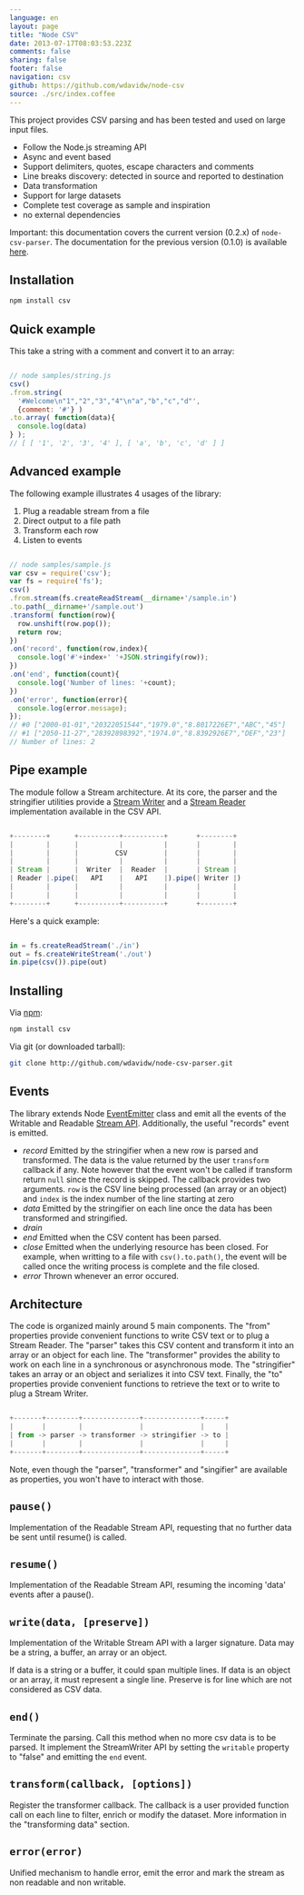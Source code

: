 ```yaml
---
language: en
layout: page
title: "Node CSV"
date: 2013-07-17T08:03:53.223Z
comments: false
sharing: false
footer: false
navigation: csv
github: https://github.com/wdavidw/node-csv
source: ./src/index.coffee
---
```



This project provides CSV parsing and has been tested and used
on large input files.

*   Follow the Node.js streaming API
*   Async and event based
*   Support delimiters, quotes, escape characters and comments
*   Line breaks discovery: detected in source and reported to destination
*   Data transformation
*   Support for large datasets
*   Complete test coverage as sample and inspiration
*   no external dependencies

Important: this documentation covers the current version (0.2.x) of
`node-csv-parser`. The documentation for the previous version (0.1.0) is
available [here](https://github.com/wdavidw/node-csv-parser/tree/v0.1).

Installation
------------

```bash
npm install csv
```

Quick example
-------------

This take a string with a comment and convert it to an array:

```javascript

// node samples/string.js
csv()
.from.string(
  '#Welcome\n"1","2","3","4"\n"a","b","c","d"',
  {comment: '#'} )
.to.array( function(data){
  console.log(data)
} );
// [ [ '1', '2', '3', '4' ], [ 'a', 'b', 'c', 'd' ] ]


```

Advanced example
----------------

The following example illustrates 4 usages of the library:
1.  Plug a readable stream from a file
2.  Direct output to a file path
3.  Transform each row
4.  Listen to events

```javascript

// node samples/sample.js
var csv = require('csv');
var fs = require('fs');
csv()
.from.stream(fs.createReadStream(__dirname+'/sample.in')
.to.path(__dirname+'/sample.out')
.transform( function(row){
  row.unshift(row.pop());
  return row;
})
.on('record', function(row,index){
  console.log('#'+index+' '+JSON.stringify(row));
})
.on('end', function(count){
  console.log('Number of lines: '+count);
})
.on('error', function(error){
  console.log(error.message);
});
// #0 ["2000-01-01","20322051544","1979.0","8.8017226E7","ABC","45"]
// #1 ["2050-11-27","28392898392","1974.0","8.8392926E7","DEF","23"]
// Number of lines: 2

```

Pipe example
------------

The module follow a Stream architecture. At its core, the parser and
the stringifier utilities provide a [Stream Writer][writable_stream]
and a [Stream Reader][readable_stream] implementation available in the CSV API.

```javascript

+--------+      +----------+----------+       +--------+
|        |      |          |          |       |        |
|        |      |         CSV         |       |        |
|        |      |          |          |       |        |
| Stream |      |  Writer  |  Reader  |       | Stream |
| Reader |.pipe(|   API    |   API    |).pipe(| Writer |)
|        |      |          |          |       |        |
|        |      |          |          |       |        |
+--------+      +----------+----------+       +--------+

```

Here's a quick example:

```javascript

in = fs.createReadStream('./in')
out = fs.createWriteStream('./out')
in.pipe(csv()).pipe(out)

```

Installing
----------

Via [npm](http://github.com/isaacs/npm):
```bash
npm install csv
```

Via git (or downloaded tarball):
```bash
git clone http://github.com/wdavidw/node-csv-parser.git
```

Events
------

The library extends Node [EventEmitter][event] class and emit all
the events of the Writable and Readable [Stream API][stream]. Additionally, the useful "records" event
is emitted.

*   *record*
  Emitted by the stringifier when a new row is parsed and transformed. The data is
  the value returned by the user `transform` callback if any. Note however that the event won't
  be called if transform return `null` since the record is skipped.
  The callback provides two arguments. `row` is the CSV line being processed (an array or an object)
  and `index` is the index number of the line starting at zero
*   *data*
  Emitted by the stringifier on each line once the data has been transformed and stringified.
*   *drain*
*   *end*
  Emitted when the CSV content has been parsed.
*   *close*
  Emitted when the underlying resource has been closed. For example, when writting to a file with `csv().to.path()`, the event will be called once the writing process is complete and the file closed.
*   *error*
  Thrown whenever an error occured.

Architecture
------------

The code is organized mainly around 5 main components.
The "from" properties provide convenient functions
to write CSV text or to plug a Stream Reader. The "parser"
takes this CSV content and transform it into an array or
an object for each line. The "transformer" provides the ability
to work on each line in a synchronous or asynchronous mode.
The "stringifier" takes an array or an object and serializes it into
CSV text. Finally, the "to" properties provide convenient
functions to retrieve the text or to write to plug a Stream Writer.

```javascript

+-------+--------+--------------+--------------+-----+
|       |        |              |              |     |
| from -> parser -> transformer -> stringifier -> to |
|       |        |              |              |     |
+-------+--------+--------------+--------------+-----+

```

Note, even though the "parser", "transformer" and "singifier" are available
as properties, you won't have to interact with those.


<a name="pause"></a>
`pause()`
---------

Implementation of the Readable Stream API, requesting that no further data
be sent until resume() is called.


<a name="resume"></a>
`resume()`
----------

Implementation of the Readable Stream API, resuming the incoming 'data'
events after a pause().


<a name="write"></a>
`write(data, [preserve])`
-------------------------

Implementation of the Writable Stream API with a larger signature. Data
may be a string, a buffer, an array or an object.

If data is a string or a buffer, it could span multiple lines. If data
is an object or an array, it must represent a single line.
Preserve is for line which are not considered as CSV data.


<a name="end"></a>
`end()`
-------

Terminate the parsing. Call this method when no more csv data is
to be parsed. It implement the StreamWriter API by setting the `writable`
property to "false" and emitting the `end` event.


<a name="transform"></a>
`transform(callback, [options])`
---------------------

Register the transformer callback. The callback is a user provided
function call on each line to filter, enrich or modify the
dataset. More information in the "transforming data" section.


<a name="error"></a>
`error(error)`
--------------

Unified mechanism to handle error, emit the error and mark the
stream as non readable and non writable.

[event]: http://nodejs.org/api/events.html
[stream]: http://nodejs.org/api/stream.html
[writable_stream]: http://nodejs.org/api/stream.html#stream_writable_stream
[readable_stream]: http://nodejs.org/api/stream.html#stream_readable_stream

